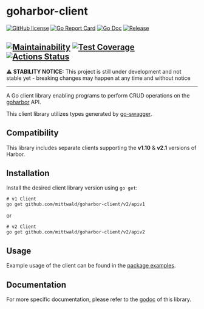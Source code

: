 # goharbor-client

[![GitHub license](https://img.shields.io/github/license/mittwald/goharbor-client.svg?style=flat-square)](https://github.com/mittwald/goharbor-client/blob/master/LICENSE)
[![Go Report Card](https://goreportcard.com/badge/github.com/mittwald/goharbor-client?style=flat-square)](https://goreportcard.com/badge/github.com/mittwald/goharbor-client)
[![Go Doc](https://img.shields.io/badge/godoc-reference-blue.svg?style=flat-square)](https://pkg.go.dev/github.com/mittwald/goharbor-client/v2)
[![Release](https://img.shields.io/github/release/mittwald/goharbor-client.svg?style=flat-square)](https://github.com/mittwald/goharbor-client/releases/latest)

[![Maintainability](https://api.codeclimate.com/v1/badges/a765bafaa29f6f8fdde7/maintainability)](https://codeclimate.com/github/mittwald/goharbor-client/maintainability)
[![Test Coverage](https://api.codeclimate.com/v1/badges/a765bafaa29f6f8fdde7/test_coverage)](https://codeclimate.com/github/mittwald/goharbor-client/test_coverage)
[![Actions Status](https://github.com/mittwald/goharbor-client/workflows/Test/badge.svg)](https://github.com/mittwald/goharbor-client/actions)
---

:warning: **STABILITY NOTICE:** This project is still under development and not stable yet - breaking changes may happen at any time and without notice

---

A Go client library enabling programs to perform CRUD operations on the [goharbor](https://github.com/goharbor/harbor) API.

This client library utilizes types generated by [go-swagger](https://github.com/go-swagger/go-swagger).

## Compatibility

This library includes separate clients supporting the **v1.10** & **v2.1** versions of Harbor. 

## Installation

Install the desired client library version using `go get`:

```shell script
# v1 Client
go get github.com/mittwald/goharbor-client/v2/apiv1
```

or

```shell script
# v2 Client
go get github.com/mittwald/goharbor-client/v2/apiv2
```

## Usage

Example usage of the client can be found in the [package examples](https://pkg.go.dev/github.com/mittwald/goharbor-client?tab=doc#pkg-examples).

## Documentation
For more specific documentation, please refer to the [godoc](https://pkg.go.dev/github.com/mittwald/goharbor-client) of this library.
